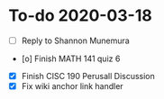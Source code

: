 # To-do 2020-03-18

- [ ] Reply to Shannon Munemura
- [o] Finish MATH 141 quiz 6
- [X] Finish CISC 190 Perusall Discussion
- [X] Fix wiki anchor link handler
